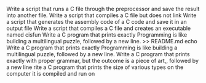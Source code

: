 Write a script that runs a C file through the preprocessor and save the result into another file.
Write a script that compiles a C file but does not link
Write a script that generates the assembly code of a C code and save it in an output file
Write a script that compiles a C file and creates an executable named cisfun
Write a C program that prints exactly Programming is like building a multilingual puzzle, followed by a new line. >> README.md
echo Write a C program that prints exactly Programming is like building a multilingual puzzle, followed by a new line.
Write a C program that prints exactly with proper grammar, but the outcome is a piece of art,, followed by a new line
rite a C program that prints the size of various types on the computer it is compiled and run on
